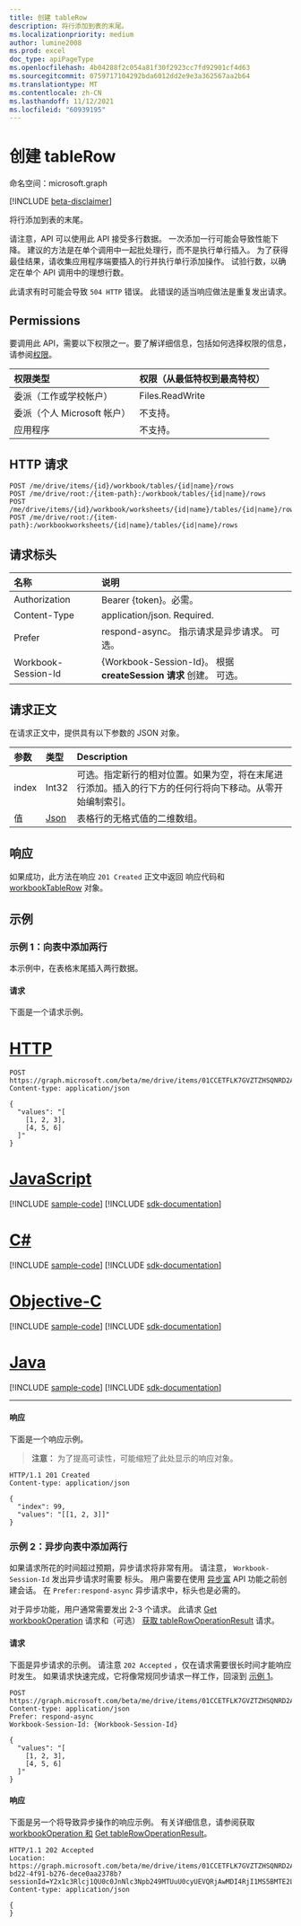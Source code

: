 ```yaml
---
title: 创建 tableRow
description: 将行添加到表的末尾。
ms.localizationpriority: medium
author: lumine2008
ms.prod: excel
doc_type: apiPageType
ms.openlocfilehash: 4b04288f2c054a81f30f2923cc7fd92901cf4d63
ms.sourcegitcommit: 0759717104292bda6012dd2e9e3a362567aa2b64
ms.translationtype: MT
ms.contentlocale: zh-CN
ms.lasthandoff: 11/12/2021
ms.locfileid: "60939195"
---
```

# <a name="create-tablerow"></a>创建 tableRow

命名空间：microsoft.graph

[!INCLUDE [beta-disclaimer](../../includes/beta-disclaimer.md)]

将行添加到表的末尾。 

请注意，API 可以使用此 API 接受多行数据。 一次添加一行可能会导致性能下降。 建议的方法是在单个调用中一起批处理行，而不是执行单行插入。 为了获得最佳结果，请收集应用程序端要插入的行并执行单行添加操作。 试验行数，以确定在单个 API 调用中的理想行数。 

此请求有时可能会导致 `504 HTTP` 错误。 此错误的适当响应做法是重复发出请求。

## <a name="permissions"></a>Permissions

要调用此 API，需要以下权限之一。要了解详细信息，包括如何选择权限的信息，请参阅[权限](/graph/permissions-reference)。

|权限类型      | 权限（从最低特权到最高特权）              |
|:--------------------|:---------------------------------------------------------|
|委派（工作或学校帐户） | Files.ReadWrite    |
|委派（个人 Microsoft 帐户） | 不支持。    |
|应用程序 | 不支持。 |

## <a name="http-request"></a>HTTP 请求
<!-- { "blockType": "ignored" } -->
```http
POST /me/drive/items/{id}/workbook/tables/{id|name}/rows
POST /me/drive/root:/{item-path}:/workbook/tables/{id|name}/rows
POST /me/drive/items/{id}/workbook/worksheets/{id|name}/tables/{id|name}/rows
POST /me/drive/root:/{item-path}:/workbookworksheets/{id|name}/tables/{id|name}/rows
```

## <a name="request-headers"></a>请求标头

| 名称 | 说明 |
|:---------------|:----------|
| Authorization  | Bearer {token}。必需。 |
| Content-Type | application/json. Required.|
| Prefer  | respond-async。 指示请求是异步请求。 可选。  |
| Workbook-Session-Id  | {Workbook-Session-Id}。 根据 **createSession 请求** 创建。 可选。|

## <a name="request-body"></a>请求正文

在请求正文中，提供具有以下参数的 JSON 对象。

|参数|类型|Description|
|:---------------|:--------|:----------|
| index| Int32| 可选。指定新行的相对位置。如果为空，将在末尾进行添加。插入的行下方的任何行将向下移动。从零开始编制索引。|
| 值| [Json](../resources/json.md)| 表格行的无格式值的二维数组。|

## <a name="response"></a>响应

如果成功，此方法在响应 `201 Created` 正文中返回 响应代码和 [workbookTableRow](../resources/workbooktablerow.md) 对象。

## <a name="examples"></a>示例

### <a name="example-1-add-two-rows-to-a-table"></a>示例 1：向表中添加两行

本示例中，在表格末尾插入两行数据。 

#### <a name="request"></a>请求

下面是一个请求示例。

# <a name="http"></a>[HTTP](#tab/http)
<!-- {
  "blockType": "request",
  "sampleKeys": ["01CCETFLK7GVZTZHSQNRD2AEI5XWTCU6FJ", "Table1"],
  "name": "tablerowcollection_add_1"
}-->

```http
POST https://graph.microsoft.com/beta/me/drive/items/01CCETFLK7GVZTZHSQNRD2AEI5XWTCU6FJ/workbook/tables/Table1/rows
Content-type: application/json

{
  "values": "[
    [1, 2, 3],
    [4, 5, 6]
  ]"
}
```
# <a name="javascript"></a>[JavaScript](#tab/javascript)
[!INCLUDE [sample-code](../includes/snippets/javascript/tablerowcollection-add-1-javascript-snippets.md)]
[!INCLUDE [sdk-documentation](../includes/snippets/snippets-sdk-documentation-link.md)]

# <a name="c"></a>[C#](#tab/csharp)
[!INCLUDE [sample-code](../includes/snippets/csharp/tablerowcollection-add-1-csharp-snippets.md)]
[!INCLUDE [sdk-documentation](../includes/snippets/snippets-sdk-documentation-link.md)]

# <a name="objective-c"></a>[Objective-C](#tab/objc)
[!INCLUDE [sample-code](../includes/snippets/objc/tablerowcollection-add-1-objc-snippets.md)]
[!INCLUDE [sdk-documentation](../includes/snippets/snippets-sdk-documentation-link.md)]

# <a name="java"></a>[Java](#tab/java)
[!INCLUDE [sample-code](../includes/snippets/java/tablerowcollection-add-1-java-snippets.md)]
[!INCLUDE [sdk-documentation](../includes/snippets/snippets-sdk-documentation-link.md)]

---

#### <a name="response"></a>响应

下面是一个响应示例。 

> **注意：** 为了提高可读性，可能缩短了此处显示的响应对象。
<!-- {
  "blockType": "response",
  "truncated": true,
  "@odata.type": "microsoft.graph.workbookTableRow"
} -->

```http
HTTP/1.1 201 Created
Content-type: application/json

{
  "index": 99,
  "values": "[[1, 2, 3]]"
}
```

### <a name="example-2-add-two-rows-to-a-table-asynchronously"></a>示例 2：异步向表中添加两行

如果请求所花的时间超过预期，异步请求将非常有用。 请注意， `Workbook-Session-Id` 发出异步请求时需要 标头。 用户需要在使用 [异步富](./workbook-createsession.md) API 功能之前创建会话。 在 `Prefer:respond-async` 异步请求中，标头也是必需的。

对于异步功能，用户通常需要发出 2-3 个请求。 此请求 [Get workbookOperation](./workbookoperation-get.md) 请求和（可选） [获取 tableRowOperationResult](./workbook-tablerowoperationresult.md) 请求。

#### <a name="request"></a>请求

下面是异步请求的示例。 请注意 `202 Accepted` ，仅在请求需要很长时间才能响应时发生。 如果请求快速完成，它将像常规同步请求一样工作，回滚到 [示例 1](#example-1-add-two-rows-to-a-table)。


<!-- {
  "blockType": "request",
  "sampleKeys": ["01CCETFLK7GVZTZHSQNRD2AEI5XWTCU6FJ", "Table1"],
  "name": "tablerowcollection_add_1"
}-->

```http
POST https://graph.microsoft.com/beta/me/drive/items/01CCETFLK7GVZTZHSQNRD2AEI5XWTCU6FJ/workbook/tables/Table1/rows
Content-type: application/json
Prefer: respond-async
Workbook-Session-Id: {Workbook-Session-Id}

{
  "values": "[
    [1, 2, 3],
    [4, 5, 6]
  ]"
}
```

#### <a name="response"></a>响应

下面是另一个将导致异步操作的响应示例。 有关详细信息，请参阅获取 [workbookOperation 和](./workbookoperation-get.md) [Get tableRowOperationResult](./workbook-tablerowoperationresult.md)。
<!-- {
  "blockType": "response",
  "truncated": true,
  "sampleKeys": ["01CCETFLK7GVZTZHSQNRD2AEI5XWTCU6FJ", "0195cfac-bd22-4f91-b276-dece0aa2378b", "Y2x1c3Rlcj1QU0c0JnNlc3Npb249MTUuU0cyUEVQRjAwMDI4RjI1MS5BMTE2LjEuVTM2LmM4MGRiNjkwLTQwMTktNGNkNS1hYWJiLTJmYzczM2YxZTQ5ZjE0LjUuZW4tVVM1LmVuLVVTMjQuMTAwM2JmZmRhYzUyMzkzOS1Qcml2YXRlMS5TMjQuJTJmUEI0JTJmWjJqZmt1aXhJZHBjeE8xYmclM2QlM2QxNi4xNi4wLjE0NDEwLjM1MDUwMTQuNS5lbi1VUzUuZW4tVVMxLk0xLk4wLjEuUyZ1c2lkPWExOTMyNTU0LTlhNDAtNzYzNi1mNDU3LWEyNjExMmFkNDg2YQ=="],
  "@odata.type": "microsoft.graph.Json"
} -->

```http
HTTP/1.1 202 Accepted
Location: https://graph.microsoft.com/beta/me/drive/items/01CCETFLK7GVZTZHSQNRD2AEI5XWTCU6FJ/workbook/operations/0195cfac-bd22-4f91-b276-dece0aa2378b?sessionId=Y2x1c3Rlcj1QU0c0JnNlc3Npb249MTUuU0cyUEVQRjAwMDI4RjI1MS5BMTE2LjEuVTM2LmM4MGRiNjkwLTQwMTktNGNkNS1hYWJiLTJmYzczM2YxZTQ5ZjE0LjUuZW4tVVM1LmVuLVVTMjQuMTAwM2JmZmRhYzUyMzkzOS1Qcml2YXRlMS5TMjQuJTJmUEI0JTJmWjJqZmt1aXhJZHBjeE8xYmclM2QlM2QxNi4xNi4wLjE0NDEwLjM1MDUwMTQuNS5lbi1VUzUuZW4tVVMxLk0xLk4wLjEuUyZ1c2lkPWExOTMyNTU0LTlhNDAtNzYzNi1mNDU3LWEyNjExMmFkNDg2YQ==
Content-type: application/json

{
}
```

<!-- uuid: 8fcb5dbc-d5aa-4681-8e31-b001d5168d79
2015-10-25 14:57:30 UTC -->
<!--
{
  "type": "#page.annotation",
  "description": "TableRowCollection: add",
  "keywords": "",
  "section": "documentation",
  "tocPath": "",
  "suppressions": [
  ]
}
-->
